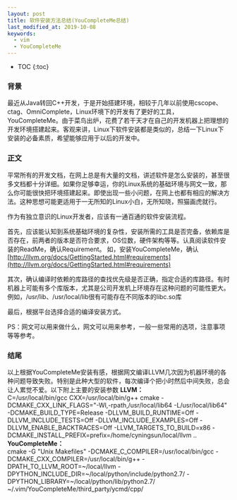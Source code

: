 ```yaml
---
layout: post
title: 软件安装方法总结(YouCompleteMe总结)
last_modified_at: 2019-10-08
keywords:
  - vim
  - YouCompleteMe
---
```


* TOC
{:toc}

### 背景
最近从Java转回C++开发，于是开始搭建环境，相较于几年以前使用cscope、ctag、OmniComplete，Linux环境下的开发有了更好的工具，YouCompleteMe。由于菜鸟出炉，花费了若干天才在自己的开发机器上把理想的开发环境搭建起来。客观来讲，Linux下软件安装都是类似的，总结一下Linux下安装的必备素质，希望能够应用于以后的开发中。

### 正文
平常所有的开发文档，在网上总是有大量的文档，讲述软件是怎么安装的，甚至很多文档都十分详细。如果你足够幸运，你的Linux系统的基础环境与网文一致，那么你可能很快把环境搭建起来。即使出现一些小问题，在网上也都有相应的解决方法。这种思想可能更适用于一无所知的Linux小白，无所知晓，照猫画虎就行。


作为有独立意识的Linux开发者，应该有一通百通的软件安装流程。

首先，应该能认知到系统基础环境的复杂性，安装所需的工具是否完备，依赖库是否存在，前两者的版本是否符合要求，OS位数，硬件架构等等。认真阅读软件安装的ReadMe，确认Requirement。
如，安装YouCompleteMe，确认[http://llvm.org/docs/GettingStarted.html#requirements](http://llvm.org/docs/GettingStarted.html#requirements)

其次，确认编译时依赖的库路径的查找优先级是否正确，指定合适的库路径。有时机器上可能有多个库版本，尤其是公司开发机上环境存在这种问题的可能性更大。例如，/usr/lib、/usr/local/lib很有可能存在不同版本的libc.so库

最后，根据平台选择合适的编译安装方式。

PS：网文可以用来做什么，网文可以用来参考，一般一些常用的选项，注意事项等等参考。

### 结尾
以上根据YouCompleteMe安装有感，根据网文编译LLVM几次因为机器环境的各种问题导致失败。特别是此种大型的软件，每次编译个把小时然后中间失败，总会让人累觉不爱。以下附上主要的安装参数
**LLVM：**   
C=/usr/local/bin/gcc CXX=/usr/local/bin/g++ cmake -DCMAKE_CXX_LINK_FLAGS="-Wl,-rpath,/usr/local/lib64 -L/usr/local/lib64"  -DCMAKE_BUILD_TYPE=Release -DLLVM_BUILD_RUNTIME=Off -DLLVM_INCLUDE_TESTS=Off -DLLVM_INCLUDE_EXAMPLES=Off -DLLVM_ENABLE_BACKTRACES=Off -LLVM_TARGETS_TO_BUILD=x86 -DCMAKE_INSTALL_PREFIX=prefix=/home/cyningsun/local/llvm ..
**YouCompleteMe：**  
cmake -G "Unix Makefiles" -DCMAKE_C_COMPILER=/usr/local/bin/gcc -DCMAKE_CXX_COMPILER=/usr/local/bin/g++ -DPATH_TO_LLVM_ROOT=~/local/llvm -DPYTHON_INCLUDE_DIR=~/local/python/include/python2.7/ -DPYTHON_LIBRARY=~/local/python/lib/python2.7/ ~/.vim/YouCompleteMe/third_party/ycmd/cpp/


